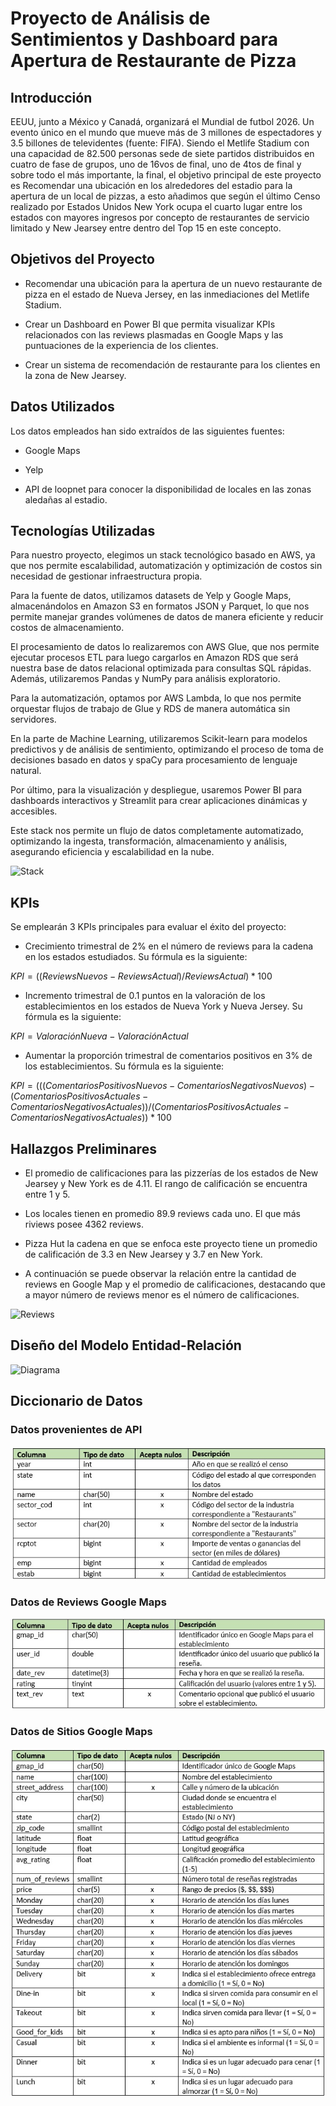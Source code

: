 # Proyecto de Análisis de Sentimientos y Dashboard para Apertura de Restaurante de Pizza

## Introducción

EEUU, junto a México y Canadá, organizará el Mundial de futbol 2026. Un evento único en el mundo que mueve más de 3 millones de espectadores y 3.5 billones de televidentes (fuente: FIFA). Siendo el Metlife Stadium con una capacidad de 82.500 personas sede de siete partidos distribuidos en cuatro de fase de grupos, uno de 16vos de final, uno de 4tos de final y sobre todo el más importante, la final, el objetivo principal de este proyecto es Recomendar una ubicación en los alrededores del estadio para la apertura de un local de pizzas, a esto añadimos que según el último Censo realizado por Estados Unidos New York ocupa el cuarto lugar entre los estados con mayores ingresos por concepto de restaurantes de servicio limitado y New Jearsey entre dentro del Top 15 en este concepto.

## Objetivos del Proyecto

- Recomendar una ubicación para la apertura de un nuevo restaurante de pizza en el estado de Nueva Jersey, en las inmediaciones del Metlife Stadium.

- Crear un Dashboard en Power BI que permita visualizar KPIs relacionados con las reviews plasmadas en Google Maps y las puntuaciones de la experiencia de los clientes.

- Crear un sistema de recomendación de restaurante para los clientes en la zona de New Jearsey.

## Datos Utilizados

Los datos empleados han sido extraídos de las siguientes fuentes:

- Google Maps

- Yelp

- API de loopnet para conocer la disponibilidad de locales en las zonas aledañas al estadio.

## Tecnologías Utilizadas

Para nuestro proyecto, elegimos un stack tecnológico basado en AWS, ya que nos permite escalabilidad, automatización y optimización de costos sin necesidad de gestionar 
infraestructura propia.

Para la fuente de datos, utilizamos datasets de Yelp y Google Maps, almacenándolos en Amazon S3 en formatos JSON y Parquet, lo que nos permite manejar grandes volúmenes de datos de manera eficiente y reducir costos de almacenamiento.

El procesamiento de datos lo realizaremos con AWS Glue, que nos permite ejecutar procesos ETL para luego cargarlos en Amazon RDS que será nuestra base de datos relacional optimizada para consultas SQL rápidas. Además, utilizaremos Pandas y NumPy para análisis exploratorio.

Para la automatización, optamos por AWS Lambda, lo que nos permite orquestar flujos de trabajo de Glue y RDS de manera automática sin servidores.

En la parte de Machine Learning, utilizaremos Scikit-learn para modelos predictivos y de análisis de sentimiento, optimizando el proceso de toma de decisiones basado en datos y spaCy para procesamiento de lenguaje natural.

Por último, para la visualización y despliegue, usaremos Power BI para dashboards interactivos y Streamlit para crear aplicaciones dinámicas y accesibles.

Este stack nos permite un flujo de datos completamente automatizado, optimizando la ingesta, transformación, almacenamiento y análisis, asegurando eficiencia y escalabilidad en la nube.

![Stack](<Assets/Stack Tecnológico Actualizado.png>)

## KPIs

Se emplearán 3 KPIs principales para evaluar el éxito del proyecto:

- Crecimiento trimestral de 2% en el número de reviews para la cadena en los estados estudiados. Su fórmula es la siguiente:

$`KPI = ((Reviews Nuevos - Reviews Actual) / Reviews Actual) * 100`$

- Incremento trimestral de 0.1 puntos en la valoración de los establecimientos en los estados de Nueva York y Nueva Jersey. Su fórmula es la siguiente:

$`KPI = Valoración Nueva - Valoración Actual`$

- Aumentar la proporción trimestral de comentarios positivos en 3% de los establecimientos. Su fórmula es la siguiente:

$`KPI = (((Comentarios Positivos Nuevos- Comentarios Negativos Nuevos) - (Comentarios Positivos Actuales - Comentarios Negativos Actuales))/ (Comentarios Positivos Actuales - Comentarios Negativos Actuales)) * 100`$


## Hallazgos Preliminares

- El promedio de calificaciones para las pizzerías de los estados de New Jearsey y New York es de 4.11. El rango de calificación se encuentra entre 1 y 5.

- Los locales tienen en promedio 89.9 reviews cada uno. El que más riviews posee 4362 reviews.

- Pizza Hut la cadena en que se enfoca este proyecto tiene un promedio de calificación de 3.3 en New Jearsey y 3.7 en New York.

- A continuación se puede observar la relación entre la cantidad de reviews en Google Map y el promedio de calificaciones, destacando que a mayor número de reviews menor es el número de calificaciones.

![Reviews](<Assets/Relación Reviews - Puntuaciones.png>)

## Diseño del Modelo Entidad-Relación

![Diagrama](<Assets/Diagrama Entidad-Relación.jpg>)

## Diccionario de Datos

### Datos provenientes de API

![Dic_API](<Assets/Diccionario de Datos API.jpg>)

### Datos de Reviews Google Maps

![Dic_Rev](<Assets/Diccionario de Datos Reviews.jpg>)

### Datos de Sitios Google Maps

![Dic_Sit](<Assets/Diccionario de Datos Sitios.jpg>)
